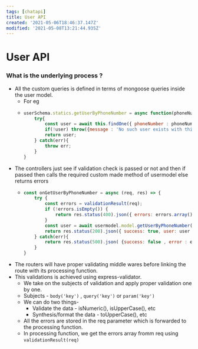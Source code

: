 ```yaml
---
tags: [chatapi]
title: User API
created: '2021-05-06T18:46:37.147Z'
modified: '2021-05-08T13:21:44.935Z'
---
```


# User API
### What is the underlying process ? 
+ All the custom queries is defined in terms of mongoose queries inside the user model.
  + For eg
  + ```javascript
    userSchema.statics.getUserByPhoneNumber = async function(phoneNumber){
        try{
            const user = await this.findOne({ phoneNumber : phoneNumber});
            if(!user) throw({message : 'No such user exists with this phone number'});
            return user;
        } catch(err){
            throw err;
        }
    }
    ``` 
+ The controllers just see if validation check is passed or not and then if passed then calls the required custom made method of usermodel else returns errors
  + ```javascript
    const onGetUserByPhoneNumber = async (req, res) => {
        try {
            const errors = validationResult(req);
            if (!errors.isEmpty()) {
                return res.status(400).json({ errors: errors.array() });
            }
            const user = await usermodel.model.getUserByPhoneNumber(req.params.number);
            return res.status(200).json({ success: true, user: user });
        } catch(err){
            return res.status(500).json( {success: false , error : err});
        }
    }
    ```
+ The routers will have proper validating middle wares before linking the route with its processing function.
+ This validations is achieved using express-validator.
  + We take on the subjects of validation and apply proper validation one by one.
  + Subjects - `body('key')` , `query('key')` or `param('key')`
  + We can do two things- 
    + Validate the data - isNumeric(), isUpperCase(), etc
    + Synthesis/format the data - toUpperCase(), etc
  + All the errors are stored in the req parameter which is forwarded to the processing function.
  + In processing function, we get the errors array fromm req using `validationResult(req)`




